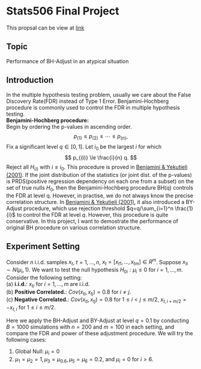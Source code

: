 # Stats506 Final Project
This propsal can be view at [link](http://htmlpreview.github.io/?https://github.com/ZhihaoXu/Stats506_finalproject/blob/main/proposal.html)
## Topic
Performance of BH-Adjust in an atypical situation

## Introduction
In the multiple hypothesis testing problem, usually we care about the False Discovery Rate(FDR) instead of Type 1 Error. Benjamini-Hochberg procedure is commonly used to control the FDR in multiple hypothesis testing.  
**Benjamini-Hochberg procedure:**  
Begin by ordering the p-values in ascending order.
$$
p_{(1)} \le p_{(2)} \le \cdots \le p_{(n)},
$$
Fix a significant level $q \in [0,1]$. Let $i_0$ be the largest $i$ for which
$$
p_{(i)} \le \frac{i}{n} q.
$$
Reject all $H_{(i)}$ with $i \le i_0$. This procedure is proved in [Benjamini & Yekutieli (2001)](https://projecteuclid.org/euclid.aos/1013699998). If the joint distribution of the statistics (or joint dist. of the p-values) is PRDS(positive regression dependency on each one from a subset) on the set of true nulls $H_0$, then the Benjamini-Hochberg procedure BH(q) controls the FDR at level q. However, in practise, we do not always know the precise correlation structure. In [Benjamini & Yekutieli (2001)](https://projecteuclid.org/euclid.aos/1013699998), it also introduced a BY-Adjust procedure, which use rejection threshold $q=q/\sum_{i=1}^n \frac{1}{i}$ to control the FDR at level $q$. However, this procedure is quite conservative. In this project, I want to demostrate the performance of original BH procedure on various correlation structure.

## Experiment Setting
Consider $n$ i.i.d. samples $x_t$, $t = 1,...,n$, $x_t = [x_{t1},...,x_{tm}] \in R^m$. Suppose $x_{ti} \sim N(\mu_i,1)$. We want to test the null hypothesis $H_{0i} : \mu_i \le 0$ for $i = 1,...,m$. Consider the following setting:  
(a) **i.i.d.**: $x_{ti}$ for $i = 1, ... , m$ are i.i.d.  
(b) **Positive Correlated.**: $Cov(x_{ti}, x_{tj}) = 0.8$ for $i\ne j$.  
(c) **Negative Correlated.**: $Cov(x_{ti}, x_{tj}) = 0.8$ for $1 \le i <j \le m/2$, $x_{t, i+m/2} = -x_{t,i}$ for $1 \le i \le m/2$.  
 
Here we apply the BH-Adjust and BY-Adjust at level $q=0.1$ by conducting $B=1000$ simulations with $n=200$ and $m=100$ in each setting, and compare the FDR and power of these adjustment procedure. We will try the following cases:
1. Global Null: $\mu_i=0$
2. $\mu_1=\mu_2=1, \mu_3=\mu_0.6, \mu_5=\mu_6=0.2$, and $\mu_i=0$ for $i>6$.